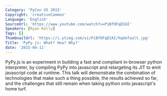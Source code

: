 ```yaml
---
Category: 'PyCon US 2015'
Copyright: 'creativeCommon'
Language: 'English'
SourceUrl: 'https://www.youtube.com/watch?v=PiBfOFqDIAI'
Speakers: [Ryan Kelly]
Tags: []
ThumbnailUrl: 'https://i.ytimg.com/vi/PiBfOFqDIAI/hqdefault.jpg'
Title: 'PyPy.js: What? How? Why?'
date: '2015-04-11'
---
```

PyPy.js is an experiment in building a fast and compliant in-browser python interpreter, by compiling PyPy into javascript and retargeting its JIT to emit javascript code at runtime. This talk will demonstrate the combination of technologies that make such a thing possible, the results achieved so far, and the challenges that still remain when taking python onto javascript's home turf.

